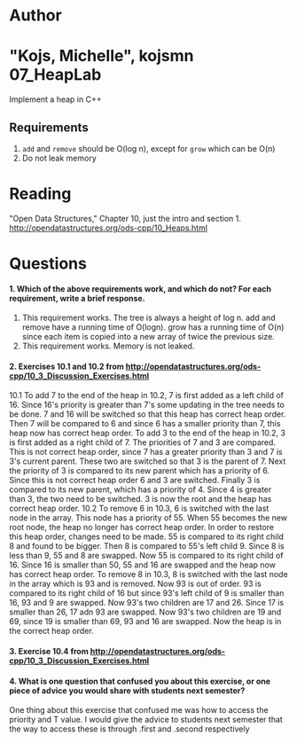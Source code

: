 Author
==========
"Kojs, Michelle", kojsmn
07_HeapLab
==============

Implement a heap in C++

Requirements
------------

1. `add` and `remove` should be O(log n), except for `grow` which can be O(n)
2. Do not leak memory

Reading
=======
"Open Data Structures," Chapter 10, just the intro and section 1. http://opendatastructures.org/ods-cpp/10_Heaps.html

Questions
=========

#### 1. Which of the above requirements work, and which do not? For each requirement, write a brief response.

1. This requirement works. The tree is always a height of log n. add and remove have a running time of O(logn). grow has a running time of O(n) since each item is copied into a new array of twice the previous size.
2. This requirement works. Memory is not leaked.

#### 2. Exercises 10.1 and 10.2 from http://opendatastructures.org/ods-cpp/10_3_Discussion_Exercises.html
10.1
	To add 7 to the end of the heap in 10.2, 7 is first added as a left child of 16. Since 16's priority is greater than 7's some updating in the tree needs to be done. 7 and 16 will be switched so that this heap has correct heap order. Then 7 will be compared to 6 and since 6 has a smaller priority than 7, this heap now has correct heap order.
	To add 3 to the end of the heap in 10.2, 3 is first added as a right child of 7. The priorities of 7 and 3 are compared. This is not correct heap order, since 7 has a greater priority than 3 and 7 is 3's current parent. These two are switched so that 3 is the parent of 7. Next the priority of 3 is compared to its new parent which has a priority of 6. Since this is not correct heap order 6 and 3 are switched. Finally 3 is compared to its new parent, which has a priority of 4. Since 4 is greater than 3, the two need to be switched. 3 is now the root and the heap has correct heap order.
10.2
	To remove 6 in 10.3, 6 is switched with the last node in the array. This node has a priority of 55. When 55 becomes the new root node, the heap no longer has correct heap order. In order to restore this heap order, changes need to be made. 55 is compared to its right child 8 and found to be bigger. Then 8 is compared to 55's left child 9. Since 8 is less than 9, 55 and 8 are swapped. Now 55 is compared to its right child of 16. Since 16 is smaller than 50, 55 and 16 are swapped and the heap now has correct heap order.
	To remove 8 in 10.3, 8 is switched with the last node in the array which is 93 and is removed. Now 93 is out of order. 93 is compared to its right child of 16 but since 93's left child of 9 is smaller than 16, 93 and 9 are swapped. Now 93's two children are 17 and 26. Since 17 is smaller than 26, 17 adn 93 are swapped. Now 93's two children are 19 and 69, since 19 is smaller than 69, 93 and 16 are swapped. Now the heap is in the correct heap order.

#### 3. Exercise 10.4 from http://opendatastructures.org/ods-cpp/10_3_Discussion_Exercises.html

#### 4. What is one question that confused you about this exercise, or one piece of advice you would share with students next semester?
One thing about this exercise that confused me was how to access the priority and T value. I would give the advice to students next semester that the way to access these is through .first and .second respectively